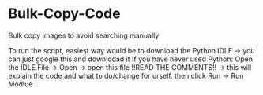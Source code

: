 # Bulk-Copy-Code
Bulk copy images to avoid searching manually

To run the script, easiest way would be to download the Python IDLE -> you can just google this and downlodad it 
If you have never used Python:
Open the IDLE
File -> Open -> open this file
!!READ THE COMMENTS!! -> this will explain the code and what to do/change for urself.
then click Run -> Run Modlue
